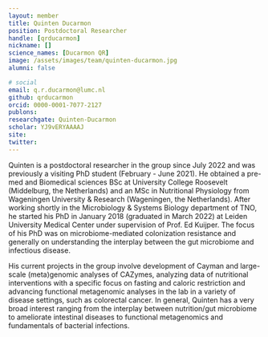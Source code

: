 ```yaml
---
layout: member
title: Quinten Ducarmon
position: Postdoctoral Researcher
handle: [qrducarmon]
nickname: []
science_names: [Ducarmon QR]
image: /assets/images/team/quinten-ducarmon.jpg
alumni: false

# social
email: q.r.ducarmon@lumc.nl
github: qrducarmon
orcid: 0000-0001-7077-2127
publons:
researchgate: Quinten-Ducarmon
scholar: YJ9vERYAAAAJ
site:
twitter:
---
```


Quinten is a postdoctoral researcher in the group since July 2022 and was previously a visiting PhD student (February - June 2021). He obtained a pre-med and Biomedical sciences BSc at University College Roosevelt (Middelburg, the Netherlands) and an MSc in Nutritional Physiology from Wageningen University & Research (Wageningen, the Netherlands). After working shortly in the Microbiology & Systems Biology department of TNO, he started his PhD in January 2018 (graduated in March 2022) at Leiden University Medical Center under supervision of Prof. Ed Kuijper. The focus of his PhD was on microbiome-mediated colonization resistance and generally on understanding the interplay between the gut microbiome and infectious disease. 

His current projects in the group involve development of Cayman and large-scale (meta)genomic analyses of CAZymes, analyzing data of nutritional interventions with a specific focus on fasting and caloric restriction and advancing functional metagenomic analyses in the lab in a variety of disease settings, such as colorectal cancer. In general, Quinten has a very broad interest ranging from the interplay between nutrition/gut microbiome to ameliorate intestinal diseases to functional metagenomics and fundamentals of bacterial infections.
